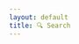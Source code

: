 ```yaml
---
layout: default
title: 🔍 Search
---
```


<!-- markdownlint-capture -->
<!-- markdownlint-disable -->
<script async src="https://cse.google.com/cse.js?cx=d75b830004365a24d">
</script>
<div class="gcse-search"></div>
<!-- markdownlint-restore -->
